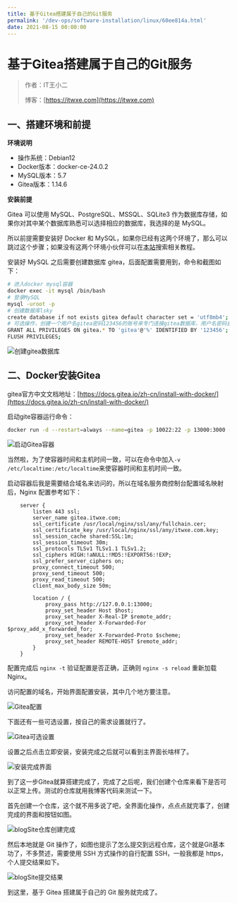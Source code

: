 ```yaml
---
title: 基于Gitea搭建属于自己的Git服务
permalink: '/dev-ops/software-installation/linux/60ee814a.html'
date: 2021-08-15 00:00:00
---
```


# 基于Gitea搭建属于自己的Git服务

> 作者：IT王小二
>
> 博客：[https://itwxe.com](https://itwxe.com)

## 一、搭建环境和前提

**环境说明**

- 操作系统：Debian12
- Docker版本：docker-ce-24.0.2
- MySQL版本：5.7
- Gitea版本：1.14.6

**安装前提**

Gitea 可以使用 MySQL、PostgreSQL、MSSQL、SQLite3 作为数据库存储，如果你对其中某个数据库熟悉可以选择相应的数据库，我选择的是 MySQL。

所以前提需要安装好 Docker 和 MySQL，如果你已经有这两个环境了，那么可以跳过这个步骤；如果没有这两个环境小伙伴可以在[本站](https://itwxe.com)搜索相关教程。

安装好 MySQL 之后需要创建数据库 gitea，后面配置需要用到，命令和截图如下：

```bash
# 进入docker mysql容器
docker exec -it mysql /bin/bash
# 登录MySQL
mysql -uroot -p
# 创建数据库lsky
create database if not exists gitea default character set = 'utf8mb4';
# 可选操作，创建一个用户名gitea密码123456的账号来专门连接gitea数据库，用户名密码自定义后要记住喽，后面配置要用到
GRANT ALL PRIVILEGES ON gitea.* TO 'gitea'@'%' IDENTIFIED BY '123456';
FLUSH PRIVILEGES;
```

![创建gitea数据库](https://itwxe.com/img/blog/166463766970774.png)

## 二、Docker安装Gitea

gitea官方中文文档地址：[https://docs.gitea.io/zh-cn/install-with-docker/](https://docs.gitea.io/zh-cn/install-with-docker/)

启动gite容器运行命令：

```bash
docker run -d --restart=always --name=gitea -p 10022:22 -p 13000:3000 -v /itwxe/dockerData/gitea:/data gitea/gitea:1.14.6
```

![启动Gitea容器](https://itwxe.com/img/blog/166463766983476.png)

当然啦，为了使容器时间和主机时间一致，可以在命令中加入`-v /etc/localtime:/etc/localtime`来使容器时间和主机时间一致。

启动容器后我是需要结合域名来访问的，所以在域名服务商控制台配置域名映射后，Nginx 配置参考如下：

```nginx
    server {
        listen 443 ssl;
        server_name gitea.itwxe.com;
        ssl_certificate /usr/local/nginx/ssl/any/fullchain.cer;
        ssl_certificate_key /usr/local/nginx/ssl/any/itwxe.com.key;
        ssl_session_cache shared:SSL:1m;
        ssl_session_timeout 30m;
        ssl_protocols TLSv1 TLSv1.1 TLSv1.2;
        ssl_ciphers HIGH:!aNULL:!MD5:!EXPORT56:!EXP;
        ssl_prefer_server_ciphers on;
        proxy_connect_timeout 500;
        proxy_send_timeout 500;
        proxy_read_timeout 500;
        client_max_body_size 50m;

        location / {
            proxy_pass http://127.0.0.1:13000;
            proxy_set_header Host $host;
            proxy_set_header X-Real-IP $remote_addr;
            proxy_set_header X-Forwarded-For $proxy_add_x_forwarded_for;
            proxy_set_header X-Forwarded-Proto $scheme;
            proxy_set_header REMOTE-HOST $remote_addr;
        }
    }
```

配置完成后 `nginx -t` 验证配置是否正确，正确则 `nginx -s reload` 重新加载 Nginx。

访问配置的域名，开始界面配置安装，其中几个地方要注意。

![Gitea配置](https://itwxe.com/img/blog/166463766996729.png)

下面还有一些可选设置，按自己的需求设置就行了。

![Gitea可选设置](https://itwxe.com/img/blog/166463767004360.png)

设置之后点击立即安装，安装完成之后就可以看到主界面长啥样了。

![安装完成界面](https://itwxe.com/img/blog/166463767009988.png)

到了这一步Gitea就算搭建完成了，完成了之后呢，我们创建个仓库来看下是否可以正常上传。测试的仓库就用我博客代码来测试一下。

首先创建一个仓库，这个就不用多说了吧，全界面化操作，点点点就完事了，创建完成的界面和按钮如图。

![blogSite仓库创建完成](https://itwxe.com/img/blog/166463767016779.png)

然后本地就是 Git 操作了，如图也提示了怎么提交到远程仓库，这个就是Git基本功了，不多赘述，需要使用 SSH 方式操作的自行配置 SSH，一般我都是 https，个人提交结果如下。

![blogSite提交结果](https://itwxe.com/img/blog/166463767019754.png)

到这里，基于 Gitea 搭建属于自己的 Git 服务就完成了。